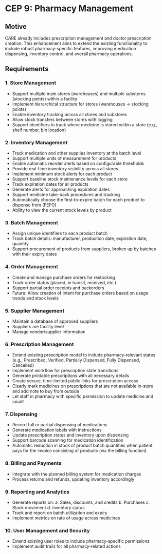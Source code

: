 # CEP 9: Pharmacy Management

## Motive

CARE already includes prescription management and doctor prescription creation. This enhancement aims to extend the existing functionality to include robust pharmacy-specific features, improving medication dispensing, inventory control, and overall pharmacy operations.

## Requirements

### 1. Store Management

- Support multiple main stores (warehouses) and multiple substores (stocking points) within a facility
- Implement hierarchical structure for stores (warehouses -> stocking points)
- Enable inventory tracking across all stores and substores
- Allow stock transfers between stores with logging
- Support identifiers to track where medicine is stored within a store (e.g., shelf number, bin location)

### 2. Inventory Management

- Track medication and other supplies inventory at the batch level
- Support multiple units of measurement for products
- Enable automatic reorder alerts based on configurable thresholds
- Provide real-time inventory visibility across all stores
- Implement minimum stock alerts for each product
- Support baseline stock maintenance levels for each store
- Track expiration dates for all products
- Generate alerts for approaching expiration dates
- Support medicine take-back procedures and tracking
- Automatically choose the first-to-expire batch for each product to dispense from (FEFO)
- Ability to view the current stock levels by product

### 3. Batch Management

- Assign unique identifiers to each product batch
- Track batch details: manufacturer, production date, expiration date, quantity
- Support procurement of products from suppliers, broken up by batches with their expiry dates

### 4. Order Management

- Create and manage purchase orders for restocking
- Track order status (placed, in transit, received, etc.)
- Support partial order receipts and backorders
- Future: Allow creation of intent for purchase orders based on usage trends and stock levels

### 5. Supplier Management

- Maintain a database of approved suppliers
- Suppliers are facility level
- Manage vendor/supplier information

### 6. Prescription Management

- Extend existing prescription model to include pharmacy-relevant states
  (e.g., Prescribed, Verified, Partially Dispensed, Fully Dispensed, Cancelled)
- Implement workflow for prescription state transitions
- Generate printable prescriptions with all necessary details
- Create secure, time-limited public links for prescription access
- Clearly mark medicines on prescriptions that are not available in-store and add note to buy from outside
- Let staff in pharmacy with specific permission to update medicine and count

### 7. Dispensing

- Record full or partial dispensing of medications
- Generate medication labels with instructions
- Update prescription states and inventory upon dispensing
- Support barcode scanning for medication identification
- Automatic reduction in stock of product batch quantities when patient pays for the invoice consisting of products (via the billing function)

### 8. Billing and Payments

- Integrate with the planned billing system for medication charges
- Process returns and refunds, updating inventory accordingly

### 9. Reporting and Analytics

- Generate reports on:
  a. Sales, discounts, and credits
  b. Purchases
  c. Stock movement
  d. Inventory status
- Track and report on batch utilization and expiry
- Implement metrics on rate of usage across medicines

### 10. User Management and Security

- Extend existing user roles to include pharmacy-specific permissions
- Implement audit trails for all pharmacy-related actions
